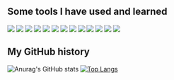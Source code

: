 

## Some tools I have used and learned
<img src="https://img.shields.io/badge/HTML5-E34F26?style=for-the-badge&logo=HTML5&logoColor=FFFFFF" /> <img src="https://img.shields.io/badge/CSS3-2EA3D5?style=for-the-badge&logo=CSS3&logoColor=FFFFFF" /> 
<img src="https://img.shields.io/badge/Sass-CC6699?style=for-the-badge&logo=Sass&logoColor=FFFFFF" /> 
<img src="https://img.shields.io/badge/Bootstrap-7952B3?style=for-the-badge&logo=Bootstrap&logoColor=FFFFFF" /> 
<img src="https://img.shields.io/badge/Tailwind CSS-06B6D4?style=for-the-badge&logo=Tailwind CSS&logoColor=FFFFFF" />
<img src="https://img.shields.io/badge/JavaScript-F7DF1E?style=for-the-badge&logo=JavaScript&logoColor=FFFFFF" />
<img src="https://img.shields.io/badge/React-61DAFB?style=for-the-badge&logo=React&logoColor=FFFFFF" />
<img src="https://img.shields.io/badge/React Router-CA4245?style=for-the-badge&logo=React Router&logoColor=FFFFFF" />
<img src="https://img.shields.io/badge/Axios-5A29E4?style=for-the-badge&logo=Axios&logoColor=FFFFFF" />
<img src="https://img.shields.io/badge/Git-F05032?style=for-the-badge&logo=Git&logoColor=FFFFFF" />
<img src="https://img.shields.io/badge/VS Code-007ACC?style=for-the-badge&logo=Visual Studio Code&logoColor=FFFFFF" />
<img src="https://img.shields.io/badge/Photoshop-31A8FF?style=for-the-badge&logo=Adobe Photoshop&logoColor=FFFFFF" /> 
<img src="https://img.shields.io/badge/Figma-F24E1E?style=for-the-badge&logo=Figma&logoColor=FFFFFF" />

## My GitHub history
![Anurag's GitHub stats](https://github-readme-stats.vercel.app/api?username=dima-voit&show_icons=true&theme=radical)
[![Top Langs](https://github-readme-stats.vercel.app/api/top-langs/?username=dima-voit&layout=compact&theme=radical&langs_count=6)](https://github.com/anuraghazra/github-readme-stats)
<!--
**dima-voit/dima-voit** is a ✨ _special_ ✨ repository because its `README.md` (this file) appears on your GitHub profile.

Here are some ideas to get you started:
### Hi there 👋
- 🔭 I’m currently working on ...
- 🌱 I’m currently learning ...
- 👯 I’m looking to collaborate on ...
- 🤔 I’m looking for help with ...
- 💬 Ask me about ...
- 📫 How to reach me: ...
- 😄 Pronouns: ...
- ⚡ Fun fact: ...
-->
